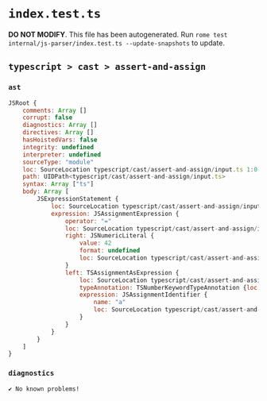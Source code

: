 # `index.test.ts`

**DO NOT MODIFY**. This file has been autogenerated. Run `rome test internal/js-parser/index.test.ts --update-snapshots` to update.

## `typescript > cast > assert-and-assign`

### `ast`

```javascript
JSRoot {
	comments: Array []
	corrupt: false
	diagnostics: Array []
	directives: Array []
	hasHoistedVars: false
	integrity: undefined
	interpreter: undefined
	sourceType: "module"
	loc: SourceLocation typescript/cast/assert-and-assign/input.ts 1:0-1:19
	path: UIDPath<typescript/cast/assert-and-assign/input.ts>
	syntax: Array ["ts"]
	body: Array [
		JSExpressionStatement {
			loc: SourceLocation typescript/cast/assert-and-assign/input.ts 1:0-1:19
			expression: JSAssignmentExpression {
				operator: "="
				loc: SourceLocation typescript/cast/assert-and-assign/input.ts 1:0-1:18
				right: JSNumericLiteral {
					value: 42
					format: undefined
					loc: SourceLocation typescript/cast/assert-and-assign/input.ts 1:16-1:18
				}
				left: TSAssignmentAsExpression {
					loc: SourceLocation typescript/cast/assert-and-assign/input.ts 1:1-1:12
					typeAnnotation: TSNumberKeywordTypeAnnotation {loc: SourceLocation typescript/cast/assert-and-assign/input.ts 1:6-1:12}
					expression: JSAssignmentIdentifier {
						name: "a"
						loc: SourceLocation typescript/cast/assert-and-assign/input.ts 1:1-1:2 (a)
					}
				}
			}
		}
	]
}
```

### `diagnostics`

```
✔ No known problems!

```
